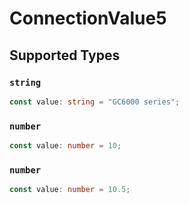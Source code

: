 # ConnectionValue5


## Supported Types

### `string`

```typescript
const value: string = "GC6000 series";
```

### `number`

```typescript
const value: number = 10;
```

### `number`

```typescript
const value: number = 10.5;
```

